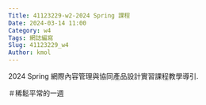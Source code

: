 ```yaml
---
Title: 41123229-w2-2024 Spring 課程
Date: 2024-03-14 11:00
Category: w4
Tags: 網誌編寫
Slug: 41123229_w4
Author: kmol
---
```


2024 Spring 網際內容管理與協同產品設計實習課程教學導引.

<!-- PELICAN_END_SUMMARY -->

＃稀鬆平常的一週



